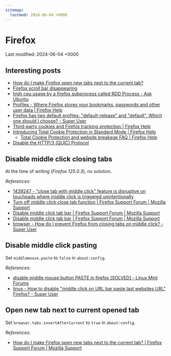 ```yaml
---
sitemap:
  lastmod: 2024-06-04 +0000
---
```


# Firefox

Last modified: 2024-06-04 +0000

## Interesting posts

- [How do I make Firefox open new tabs next to the current tab?](https://support.mozilla.org/en-US/questions/1348563)
- [Firefox scroll bar disappearing](https://superuser.com/questions/1720362/firefox-scroll-bar-disappearing)
- [high cpu usage by a firefox subprocess called RDD Process - Ask Ubuntu](https://askubuntu.com/questions/1483112/high-cpu-usage-by-a-firefox-subprocess-called-rdd-process)
- [Profiles - Where Firefox stores your bookmarks, passwords and other user data \| Firefox Help](https://support.mozilla.org/en-US/kb/profiles-where-firefox-stores-user-data)
- [Firefox has two default profiles: "default-release" and "default". Which one should I choose? - Super User](https://superuser.com/questions/1507251/firefox-has-two-default-profiles-default-release-and-default-which-one-sho)
- [Third-party cookies and Firefox tracking protection \| Firefox Help](https://support.mozilla.org/en-US/kb/third-party-cookies-firefox-tracking-protection)
- [Introducing Total Cookie Protection in Standard Mode \| Firefox Help](https://support.mozilla.org/en-US/kb/introducing-total-cookie-protection-standard-mode?as=u&utm_source=inproduct#firefox:linux:fx126)
  - [Total Cookie Protection and website breakage FAQ \| Firefox Help](https://support.mozilla.org/en-US/kb/total-cookie-protection-and-website-breakage-faq)
- [Disable the HTTP/3 (QUIC) Protocol](https://www.watchguard.com/help/docs/help-center/en-US/Content/en-US/Endpoint-Security/manage-settings/disable-http-3-protocol-for-web-access-control.html?TocPath=Troubleshooting%7C_____19)

## Disable middle click closing tabs

At the time of writing (*Firefox 125.0.3*), no solution.

*References*:

- [1439247 - "close tab with middle click" feature is disruptive on touchpads where middle click is triggered unintentionally](https://bugzilla.mozilla.org/show_bug.cgi?id=1439247)
- [Turn off middle click close tab function \| Firefox Support Forum \| Mozilla Support](https://support.mozilla.org/en-US/questions/1443932)
- [Disable middle click tab bar \| Firefox Support Forum \| Mozilla Support](https://support.mozilla.org/en-US/questions/1271141)
- [Disable middle click tab bar \| Firefox Support Forum \| Mozilla Support](https://support.mozilla.org/en-US/questions/1254024)
- [browser - How do I prevent Firefox from closing tabs on middle click? - Super User](https://superuser.com/questions/113048/how-do-i-prevent-firefox-from-closing-tabs-on-middle-click)

## Disable middle click pasting

Set `middlemouse.paste` to `false` in `about:config`.

*References*:

- [disable middle mouse button PASTE in firefox [SOLVED] - Linux Mint Forums](https://forums.linuxmint.com/viewtopic.php?t=20767)
- [linux - How to disable "middle click on URL bar paste last websites URL" Firefox? - Super User](https://superuser.com/questions/1330519/how-to-disable-middle-click-on-url-bar-paste-last-websites-url-firefox/1813827#1813827)

## Open new tab next to current opened tab

Set `browser.tabs.insertAfterCurrent` to `true` in `about:config`.

*References*:

- [How do I make Firefox open new tabs next to the current tab? \| Firefox Support Forum \| Mozilla Support](https://support.mozilla.org/en-US/questions/1348563)
